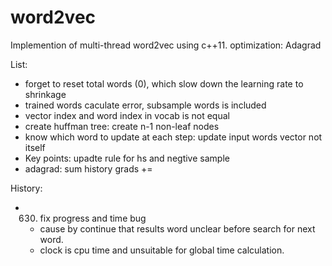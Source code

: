 # word2vec
Implemention of multi-thread word2vec using c++11.
optimization: Adagrad


List:
* forget to reset total words (0), which slow down the learning rate to shrinkage
* trained words caculate error, subsample words is included
* vector index and word index in vocab is not equal
* create huffman tree: create n-1 non-leaf nodes
* know which word to update at each step: update input words vector not itself
* Key points: upadte rule for hs and negtive sample
* adagrad: sum history grads += 

History:
* 0630. fix progress and time bug
    - cause by continue that results word unclear before search for next word.
    - clock is cpu time and unsuitable for global time calculation.
